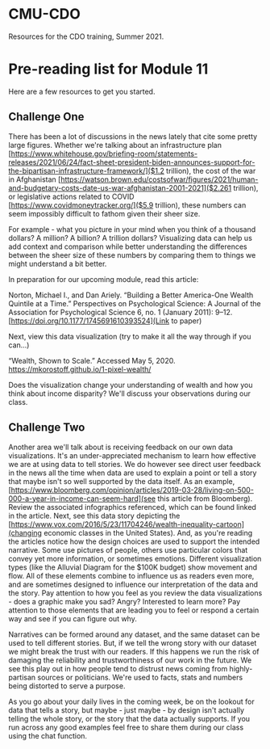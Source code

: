 # CMU-CDO
Resources for the CDO training, Summer 2021. 

# Pre-reading list for Module 11

Here are a few resources to get you started.  

## Challenge One

There has been a lot of discussions in the news lately that cite some pretty large figures. Whether we're talking about an infrastructure plan [https://www.whitehouse.gov/briefing-room/statements-releases/2021/06/24/fact-sheet-president-biden-announces-support-for-the-bipartisan-infrastructure-framework/]($1.2 trillion), the cost of the war in Afghanistan [https://watson.brown.edu/costsofwar/figures/2021/human-and-budgetary-costs-date-us-war-afghanistan-2001-2021]($2.261 trillion), or legislative actions related to COVID [https://www.covidmoneytracker.org/]($5.9 trillion), these numbers can seem impossibly difficult to fathom given their sheer size.  

For example - what you picture in your mind when you think of a thousand dollars?  A million?  A billion?  A trillion dollars?  Visualizing data can help us add context and comparison while better understanding the differences between the sheer size of these numbers by comparing them to things we might understand a bit better.  

In preparation for our upcoming module, read this article: 

Norton, Michael I., and Dan Ariely. “Building a Better America-One Wealth Quintile at a Time.” Perspectives on Psychological Science: A Journal of the Association for Psychological Science 6, no. 1 (January 2011): 9–12. [https://doi.org/10.1177/1745691610393524](Link to paper)

Next, view this data visualization (try to make it all the way through if you can...)

“Wealth, Shown to Scale.” Accessed May 5, 2020. https://mkorostoff.github.io/1-pixel-wealth/ 

Does the visualization change your understanding of wealth and how you think about income disparity?  We'll discuss your observations during our class. 

## Challenge Two

Another area we'll talk about is receiving feedback on our own data visualizations.  It's an under-appreciated mechanism to learn how effective we are at using data to tell stories.  We do however see direct user feedback in the news all the time when data are used to explain a point or tell a story that maybe isn't so well supported by the data itself.  As an example, [https://www.bloomberg.com/opinion/articles/2019-03-28/living-on-500-000-a-year-in-income-can-seem-hard](see this article from Bloomberg). Review the associated infographics referenced, which can be found linked in the article.  Next, see this data story depicting the [https://www.vox.com/2016/5/23/11704246/wealth-inequality-cartoon](changing economic classes in the United States).  And, as you're reading the articles notice how the design choices are used to support the intended narrative.  Some use pictures of people, others use particular colors that convey yet more information, or sometimes emotions.  Different visualization types (like the Alluvial Diagram for the $100K budget) show movement and flow.  All of these elements combine to influence us as readers even more, and are sometimes designed to influence our interpretation of the data and the story.   Pay attention to how you feel as you review the data visualizations  - does a graphic make you sad?  Angry?  Interested to learn more?  Pay attention to those elements that are leading you to feel or respond a certain way and see if you can figure out why. 

Narratives can be formed around any dataset, and the same dataset can be used to tell different stories.  But, if we tell the wrong story with our dataset we might break the trust with our readers.  If this happens we run the risk of damaging the reliability and trustworthiness of our work in the future.  We see this play out in how people tend to distrust news coming from highly-partisan sources or politicians.  We're used to facts, stats and numbers being distorted to serve a purpose. 
 
As you go about your daily lives in the coming week, be on the lookout for data that tells a story, but maybe - just maybe - by design isn't actually telling the whole story, or the story that the data actually supports.  If you run across any good examples feel free to share them during our class using the chat function. 

